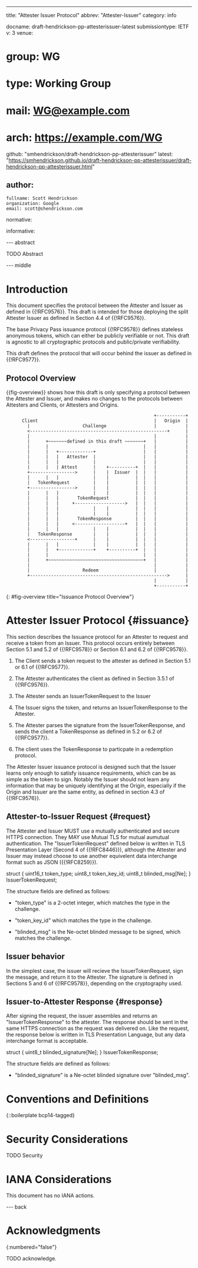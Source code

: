 ---
title: "Attester Issuer Protocol"
abbrev: "Attester-Issuer"
category: info

docname: draft-hendrickson-pp-attesterissuer-latest
submissiontype: IETF
v: 3
venue:
#  group: WG
#  type: Working Group
#  mail: WG@example.com
#  arch: https://example.com/WG
  github: "smhendrickson/draft-hendrickson-pp-attesterissuer"
  latest: "https://smhendrickson.github.io/draft-hendrickson-pp-attesterissuer/draft-hendrickson-pp-attesterissuer.html"

author:
 -
    fullname: Scott Hendrickson
    organization: Google
    email: scott@shendrickson.com

normative:

informative:


--- abstract

TODO Abstract


--- middle

# Introduction

This document specifies the protocol between the Attester and Issuer as defined
in {{!RFC9576}}. This draft is intended for those deploying the split Attester
Issuer as defined in Section 4.4 of {{!RFC9576}}.

The base Privacy Pass issuance protocol {{!RFC9578}} defines stateless anonymous
tokens, which can either be publicly verifiable or not. This draft is agnostic
to all cryptographic protocols and public/private verifiability.

This draft defines the protocol that will occur behind the issuer as defined in
{{!RFC9577}}.

## Protocol Overview

{{fig-overview}} shows how this draft is only specifying a protocol between the
Attester and Issuer, and makes no changes to the protocols between Attesters and
Clients, or Attesters and Origins.



~~~
                                                        +-----------+
      Client                                            |   Origin  |
        |                    Challenge                  |           |
        <----------------------------------------------------+      |
        |                                               |           |
        |      +~~~~~~~defined in this draft ~~~~~~~+   |           |
        |      |                                    |   |           |
        |      |   +-------------+                  |   |           |
        |      |   |   Attester  |                  |   |           |
        |      |   |             |                  |   |           |
        |      |   | Attest      |    +----------+  |   |           |
        +----------------->      |    |  Issuer  |  |   |           |
        |      |   |             |    |          |  |   |           |
        |   TokenRequest         |    |          |  |   |           |
        +----------------->      |    |          |  |   |           |
        |      |   |             |    |          |  |   |           |
        |      |   |       TokenRequest          |  |   |           |
        |      |   |     +------------------->   |  |   |           |
        |      |   |             |    |          |  |   |           |
        |      |   |             |    |          |  |   |           |
        |      |   |       TokenResponse         |  |   |           |
        |      |   |     <-------------------+   |  |   |           |
        |      |   |             |    |          |  |   |           |
        |   TokenResponse        |    |          |  |   |           |
        <-----------------+      |    |          |  |   |           |
        |      |   |             |    |          |  |   |           |
        |      |   +-------------+    +----------+  |   |           |
        |      |                                    |   |           |
        |      +~~~~~~~~~~~~~~~~~~~~~~~~~~~~~~~~~~~~+   |           |
        |                                               |           |
        |                    Redeem                     |           |
        +---------------------------------------------------->      |
                                                        |           |
                                                        +-----------+
~~~
{: #fig-overview title="Issuance Protocol Overview"}

# Attester Issuer Protocol {#issuance}

This section describes the Issuance protocol for an Attester to request and
receive a token from an Issuer. This protocol occurs entirely between Section
5.1 and 5.2 of {{!RFC9578}} or Section 6.1 and 6.2 of {{!RFC9578}}.

1. The Client sends a token request to the attester as defined in Section 5.1 or
6.1 of {{!RFC9577}}.

1. The Attester authenticates the client as defined in Section 3.5.1 of {{!RFC9576}}.

1. The Attester sends an IssuerTokenRequest to the Issuer

1. The Issuer signs the token, and returns an IssuerTokenResponse to the Attester.

1. The Attester parses the signature from the IssuerTokenResponse, and sends the
client a TokenResponse as defined in 5.2 or 6.2 of {{!RFC9577}}.

1. The client uses the TokenResponse to particpate in a redemption protocol.

The Attester Issuer issuance protocol is designed such that the Issuer learns
only enough to satisfy issuance requirements, which can be as simple as the
token to sign. Notably the Issuer should not learn any information that may be
uniquely identifying at the Origin, especially if the Origin and Issuer are the
same entity, as defined in section 4.3 of {{!RFC9576}}.

## Attester-to-Issuer Request {#request}

The Attester and Issuer MUST use a mutually authenticated and secure HTTPS
connection. They MAY use Mutual TLS for mutual aumutual authentication. The
"IssuerTokenRequest" defined below is written in TLS Presentation Layer (Second
4 of {{!RFC8446}}), although the Attester and Issuer may instead choose to use
another equivelent data interchange format such as JSON ({{!RFC8259}}).

   struct {
     uint16_t token_type;
     uint8_t token_key_id;
     uint8_t blinded_msg[Ne];
   } IssuerTokenRequest;

   The structure fields are defined as follows:

   *  "token_type" is a 2-octet integer, which matches the type in the
      challenge.

   *  "token_key_id" which matches the type in the challenge.

   *  "blinded_msg" is the Ne-octet blinded message to be signed, which
      matches the challenge.

## Issuer behavior

In the simplest case, the issuer will recieve the IssuerTokenRequest, sign the
message, and return it to the Attester. The signature is defined in Sections 5
and 6 of {{!RFC9578}}, depending on the cryptography used.

## Issuer-to-Attester Response {#response}

After signing the request, the issuer assembles and returns an
"IssuerTokenResponse" to the attester.  The response should be sent in the same
HTTPS connection as the request was delivered on.  Like the request, the
response below is written in TLS Presentation Language, but any data interchange
format is acceptable.

   struct {
     uint8_t blinded_signature[Ne];
   } IssuerTokenResponse;

   The structure fields are defined as follows:

   *  "blinded_signature" is a Ne-octet blinded signature over "blinded_msg".


# Conventions and Definitions

{::boilerplate bcp14-tagged}


# Security Considerations

TODO Security


# IANA Considerations

This document has no IANA actions.


--- back

# Acknowledgments
{:numbered="false"}

TODO acknowledge.
